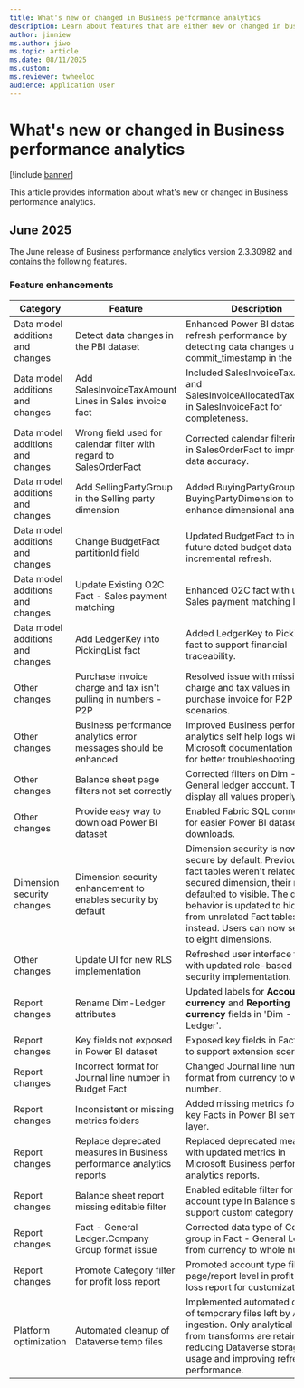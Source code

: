 ```yaml
---
title: What's new or changed in Business performance analytics
description: Learn about features that are either new or changed in business performance analytics.
author: jinniew
ms.author: jiwo
ms.topic: article
ms.date: 08/11/2025
ms.custom:
ms.reviewer: twheeloc 
audience: Application User
---
```


# What's new or changed in Business performance analytics

[!include [banner](../includes/banner.md)]

This article provides information about what's new or changed in Business performance analytics.  

## June 2025

The June release of Business performance analytics version 2.3.30982 and contains the following features.

### Feature enhancements

| Category | Feature | Description |
| --- |--- |--- |
|Data model additions and changes | Detect data changes in the PBI dataset | Enhanced Power BI dataset refresh performance by detecting data changes using commit_timestamp in the facts. |
|Data model additions and changes| Add SalesInvoiceTaxAmount Lines in Sales invoice fact |Included SalesInvoiceTaxAmount and SalesInvoiceAllocatedTaxAmount in SalesInvoiceFact for completeness. |
|Data model additions and changes| Wrong field used for calendar filter with regard to SalesOrderFact| Corrected calendar filtering logic in SalesOrderFact to improve data accuracy. |
|Data model additions and changes| Add SellingPartyGroup in the Selling party dimension| Added BuyingPartyGroup to the BuyingPartyDimension to enhance dimensional analysis. |
|Data model additions and changes| Change BudgetFact partitionId field| Updated BudgetFact to include future dated budget data in incremental refresh. |
|Data model additions and changes| Update Existing O2C Fact - Sales payment matching|Enhanced O2C fact with updated Sales payment matching logic. |
|Data model additions and changes| Add LedgerKey into PickingList fact |Added LedgerKey to PickingList fact to support financial traceability.| 
|Other changes| Purchase invoice charge and tax isn't pulling in numbers - P2P| Resolved issue with missing charge and tax values in purchase invoice for P2P scenarios. |
|Other changes| Business performance analytics error messages should be enhanced| Improved Business performance analytics self help logs with Microsoft documentation links for better troubleshooting. |
|Other changes| Balance sheet page filters not set correctly |Corrected filters on Dim - General ledger account. Type to display all values properly. |
|Other changes| Provide easy way to download Power BI dataset |Enabled Fabric SQL connection for easier Power BI dataset downloads. |
|Dimension security changes | Dimension security enhancement to enables security by default| Dimension security is now secure by default. Previously, if fact tables weren't related to a secured dimension, their rows defaulted to visible. The default behavior is updated to hide rows from unrelated Fact tables instead. Users can now select up to eight dimensions.| 
|Other changes| Update UI for new RLS implementation| Refreshed user interface to align with updated role-based security implementation. |
|Report changes| Rename Dim-Ledger attributes| Updated labels for **Accounting currency** and **Reporting currency** fields in 'Dim - Ledger'. |
|Report changes| Key fields not exposed in Power BI dataset| Exposed key fields in Fact tables to support extension scenarios. |
|Report changes| Incorrect format for Journal line number in Budget Fact| Changed Journal line number format from currency to whole number. |
|Report changes| Inconsistent or missing metrics folders |Added missing metrics folders to key Facts in Power BI semantic layer. |
|Report changes| Replace deprecated measures in Business performance analytics reports| Replaced deprecated measures with updated metrics in Microsoft Business performance analytics reports.| 
|Report changes| Balance sheet report missing editable filter| Enabled editable filter for account type in Balance sheet to support custom category names. |
|Report changes| Fact - General Ledger.Company Group format issue| Corrected data type of Company group in Fact - General Ledger from currency to whole number. |
|Report changes| Promote Category filter for profit loss report| Promoted account type filter to page/report level in profit and loss report for customization. |
| Platform optimization  | Automated cleanup of Dataverse temp files | Implemented automated cleanup of temporary files left by Athena ingestion. Only analytical outputs from transforms are retained, reducing Dataverse storage usage and improving refresh performance. |


